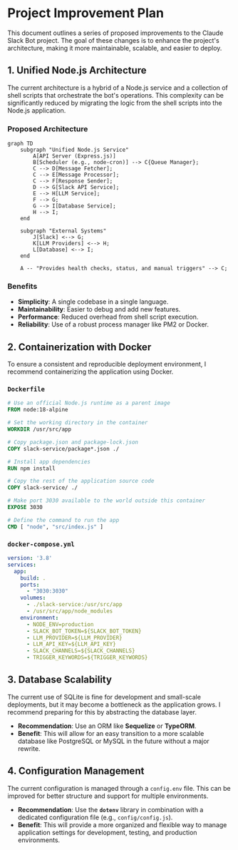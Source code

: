 # Project Improvement Plan

This document outlines a series of proposed improvements to the Claude Slack Bot project. The goal of these changes is to enhance the project's architecture, making it more maintainable, scalable, and easier to deploy.

## 1. Unified Node.js Architecture

The current architecture is a hybrid of a Node.js service and a collection of shell scripts that orchestrate the bot's operations. This complexity can be significantly reduced by migrating the logic from the shell scripts into the Node.js application.

### Proposed Architecture

```mermaid
graph TD
    subgraph "Unified Node.js Service"
        A[API Server (Express.js)]
        B[Scheduler (e.g., node-cron)] --> C{Queue Manager};
        C --> D[Message Fetcher];
        C --> E[Message Processor];
        C --> F[Response Sender];
        D --> G[Slack API Service];
        E --> H[LLM Service];
        F --> G;
        G --> I[Database Service];
        H --> I;
    end

    subgraph "External Systems"
        J[Slack] <--> G;
        K[LLM Providers] <--> H;
        L[Database] <--> I;
    end

    A -- "Provides health checks, status, and manual triggers" --> C;
```

### Benefits

*   **Simplicity**: A single codebase in a single language.
*   **Maintainability**: Easier to debug and add new features.
*   **Performance**: Reduced overhead from shell script execution.
*   **Reliability**: Use of a robust process manager like PM2 or Docker.

## 2. Containerization with Docker

To ensure a consistent and reproducible deployment environment, I recommend containerizing the application using Docker.

### `Dockerfile`

```dockerfile
# Use an official Node.js runtime as a parent image
FROM node:18-alpine

# Set the working directory in the container
WORKDIR /usr/src/app

# Copy package.json and package-lock.json
COPY slack-service/package*.json ./

# Install app dependencies
RUN npm install

# Copy the rest of the application source code
COPY slack-service/ ./

# Make port 3030 available to the world outside this container
EXPOSE 3030

# Define the command to run the app
CMD [ "node", "src/index.js" ]
```

### `docker-compose.yml`

```yaml
version: '3.8'
services:
  app:
    build: .
    ports:
      - "3030:3030"
    volumes:
      - ./slack-service:/usr/src/app
      - /usr/src/app/node_modules
    environment:
      - NODE_ENV=production
      - SLACK_BOT_TOKEN=${SLACK_BOT_TOKEN}
      - LLM_PROVIDER=${LLM_PROVIDER}
      - LLM_API_KEY=${LLM_API_KEY}
      - SLACK_CHANNELS=${SLACK_CHANNELS}
      - TRIGGER_KEYWORDS=${TRIGGER_KEYWORDS}
```

## 3. Database Scalability

The current use of SQLite is fine for development and small-scale deployments, but it may become a bottleneck as the application grows. I recommend preparing for this by abstracting the database layer.

*   **Recommendation**: Use an ORM like **Sequelize** or **TypeORM**.
*   **Benefit**: This will allow for an easy transition to a more scalable database like PostgreSQL or MySQL in the future without a major rewrite.

## 4. Configuration Management

The current configuration is managed through a `config.env` file. This can be improved for better structure and support for multiple environments.

*   **Recommendation**: Use the **`dotenv`** library in combination with a dedicated configuration file (e.g., `config/config.js`).
*   **Benefit**: This will provide a more organized and flexible way to manage application settings for development, testing, and production environments.